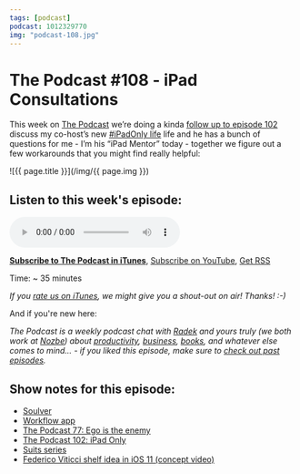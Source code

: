 ```yaml
---
tags: [podcast]
podcast: 1012329770
img: "podcast-108.jpg"
---
```


# The Podcast #108 - iPad Consultations

This week on [The Podcast][p] we’re doing a kinda [follow up to episode 102](/podcast-102) discuss my co-host’s new [#iPadOnly life](/ipadonly) life and he has a bunch of questions for me - I’m his “iPad Mentor” today - together we figure out a few workarounds that you might find really helpful:

<!--More-->

![{{ page.title }}](/img/{{ page.img }})

## Listen to this week's episode:

<audio controls>
<source src="https://files.nozbe.com/podcast/108.mp3" type="audio/mpeg">
</audio>

**[Subscribe to The Podcast in iTunes][i]**, [Subscribe on YouTube][y], [Get RSS][rss]

Time: ~ 35 minutes

*If you [rate us on iTunes][i], we might give you a shout-out on air! Thanks! :-)*

And if you're new here:

*The Podcast is a weekly podcast chat with [Radek][r] and yours truly (we both work at [Nozbe][n]) about [productivity](/productivity), [business](/business), [books](/books), and whatever else comes to mind… - if you liked this episode, make sure to [check out past episodes](/podcast).*

## Show notes for this episode:

  * [Soulver](http://www.acqualia.com/soulver/)
  * [Workflow app](https://workflow.is/)
  * [The Podcast 77: Ego is the enemy](/podcast-77)
  * [The Podcast 102: iPad Only](/podcast-102)
  * [Suits series](http://www.imdb.com/title/tt1632701/)
  * [Federico Viticci shelf idea in iOS 11 (concept video)](https://www.youtube.com/watch?v=UyFUDQ5LLZw)

[y]: https://michael.gratis/thepodcastyt
[rss]: https://thepodcast.fm/episodes?format=RSS
[e]: /podcast-108

[p]: /podcast
[n]: https://nozbe.com/?a=mike
[r]: https://michael.gratis/radex
[i]: https://michael.gratis/thepodcast
[o]: https://michael.gratis/ipadonly

[pm]: http://productivemag.com/